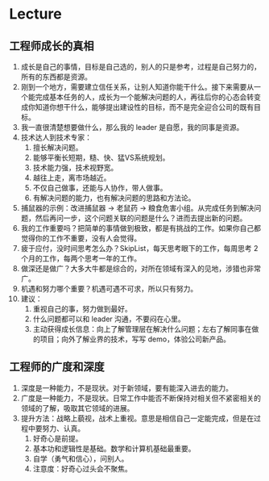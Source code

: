# Lecture

## 工程师成长的真相

1. 成长是自己的事情，目标是自己选的，别人的只是参考，过程是自己努力的，所有的东西都是资源。
2. 刚到一个地方，需要建立信任关系，让别人知道你能干什么。接下来需要从一个能完成基本任务的人，成长为一个能解决问题的人，再往后你的心态会转变成你知道你想干什么，能够提出建设性的目标，而不是完全迎合公司的既有目标。
3. 我一直很清楚想要做什么，那么我的 leader 是自愿，我的同事是资源。
4. 技术达人到技术专家：
   1. 擅长解决问题。
   2. 能够平衡长短期，糙、快、猛VS系统规划。
   3. 技术能力强，技术视野宽。
   4. 越往上走，离市场越近。
   5. 不仅自己做事，还能与人协作，带人做事。
   6. 有解决问题的能力，也有解决问题的思路和方法论。
5. 捕鼠器的示例：改进捕鼠器 -> 老鼠药 -> 粮食危害小组。从完成任务到解决问题，然后再问一步，这个问题关联的问题是什么？进而去提出新的问题。
6. 我的工作重要吗？把简单的事情做到极致，都是有挑战的工作。如果你自己都觉得你的工作不重要，没有人会觉得。
7. 疲于应付，没时间思考怎么办？SkipList，每天思考眼下的工作，每周思考 2 个月的工作，每两个思考一年的工作。
8. 做深还是做广？大多大牛都是综合的，对所在领域有深入的见地，涉猎也非常广。
9. 机遇和努力哪个重要？机遇可遇不可求，所以只有努力。
10. 建议：
    1. 重视自己的事，努力做到最好。
    2. 什么问题都可以和 leader 沟通，不要闷在心里。
    3. 主动获得成长信息：向上了解管理层在解决什么问题；左右了解同事在做的项目；向外了解业界的技术，写写 demo，体验公司新产品。

## 工程师的广度和深度

1. 深度是一种能力，不是现状。对于新领域，要有能深入进去的能力。
2. 广度是一种能力，不是现状。日常工作中能否不断保持对相关但不紧密相关的领域的了解，吸取其它领域的进展。
3. 提升方法：战略上藐视，战术上重视。意思是相信自己一定能完成，但是在过程中要努力、认真。
   1. 好奇心是前提。
   2. 基本功和逻辑性是基础。数学和计算机基础最重要。
   3. 自学（勇气和信心），问别人。
   4. 注意度：好奇心过头会不聚焦。
